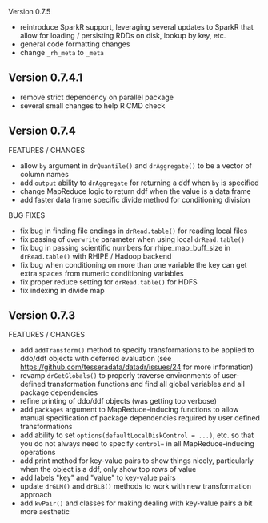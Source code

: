 Version 0.7.5

- reintroduce SparkR support, leveraging several updates to SparkR that allow
  for loading / persisting RDDs on disk, lookup by key, etc.
- general code formatting changes
- change `_rh_meta` to `_meta`

Version 0.7.4.1
----------------------------------------------------------------------

- remove strict dependency on parallel package
- several small changes to help R CMD check

Version 0.7.4
----------------------------------------------------------------------

FEATURES / CHANGES

- allow `by` argument in `drQuantile()` and `drAggregate()` to be a vector of column names
- add `output` ability to `drAggregate` for returning a ddf when `by` is specified
- change MapReduce logic to return ddf when the value is a data frame
- add faster data frame specific divide method for conditioning division

BUG FIXES

- fix bug in finding file endings in `drRead.table()` for reading local files
- fix passing of `overwrite` parameter when using local `drRead.table()`
- fix bug in passing scientific numbers for rhipe_map_buff_size in `drRead.table()`
  with RHIPE / Hadoop backend
- fix bug when conditioning on more than one variable the key can get extra 
  spaces from numeric conditioning variables
- fix proper reduce setting for `drRead.table()` for HDFS
- fix indexing in divide map

Version 0.7.3
-------------------------------------------------------------------------------

FEATURES / CHANGES

- add `addTransform()` method to specify transformations to be applied to 
  ddo/ddf objects with deferred evaluation (see 
  https://github.com/tesseradata/datadr/issues/24 for more information)
- revamp `drGetGlobals()` to properly traverse environments of user-defined 
  transformation functions and find all global variables and all package 
  dependencies
- refine printing of ddo/ddf objects (was getting too verbose)
- add `packages` argument to MapReduce-inducing functions to allow manual
  specification of package dependencies required by user defined 
  transformations
- add ability to set `options(defaultLocalDiskControl = ...)`, etc. so that you 
  do not always need to specify `control=` in all MapReduce-inducing operations
- add print method for key-value pairs to show things nicely, particularly
  when the object is a ddf, only show top rows of value
- add labels "key" and "value" to key-value pairs
- update `drGLM()` and `drBLB()` methods to work with new transformation 
  approach
- add `kvPair()` and classes for making dealing with key-value pairs a bit more 
  aesthetic

